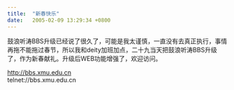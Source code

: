 ```yaml
---
title:  "新春快乐"
date:   2005-02-09 13:29:34 +0800
---
```


鼓浪听涛BBS升级已经说了很久了，可能是我太谨慎，一直没有去真正执行，事情再拖不能拖过春节，所以我和deity加班加点，二十九当天把鼓浪听涛BBS升级了，作为新春献礼。升级后WEB功能增强了，欢迎访问。  

http://bbs.xmu.edu.cn  
telnet://bbs.xmu.edu.cn  

